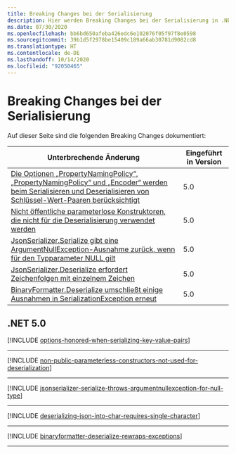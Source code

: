 ```yaml
---
title: Breaking Changes bei der Serialisierung
description: Hier werden Breaking Changes bei der Serialisierung in .NET Core und .NET 5.0 und höheren Versionen aufgeführt.
ms.date: 07/30/2020
ms.openlocfilehash: bb6bd650afeba426edc6e102076f05f97f8e0598
ms.sourcegitcommit: 39b1d5f2978be15409c189a66ab30781d9082cd8
ms.translationtype: HT
ms.contentlocale: de-DE
ms.lasthandoff: 10/14/2020
ms.locfileid: "92050465"
---
```

# <a name="serialization-breaking-changes"></a>Breaking Changes bei der Serialisierung

Auf dieser Seite sind die folgenden Breaking Changes dokumentiert:

| Unterbrechende Änderung | Eingeführt in Version |
| - | - |
| [Die Optionen „PropertyNamingPolicy“, „PropertyNamingPolicy“ und „Encoder“ werden beim Serialisieren und Deserialisieren von Schlüssel-Wert-Paaren berücksichtigt](#propertynamingpolicy-propertynamecaseinsensitive-and-encoder-options-are-honored-when-serializing-and-deserializing-key-value-pairs) | 5.0 |
| [Nicht öffentliche parameterlose Konstruktoren, die nicht für die Deserialisierung verwendet werden](#non-public-parameterless-constructors-not-used-for-deserialization) | 5.0 |
| [JsonSerializer.Serialize gibt eine ArgumentNullException-Ausnahme zurück, wenn für den Typparameter NULL gilt](#jsonserializerserialize-throws-argumentnullexception-when-type-parameter-is-null) | 5.0 |
| [JsonSerializer.Deserialize erfordert Zeichenfolgen mit einzelnem Zeichen](#jsonserializerdeserialize-requires-single-character-string) | 5.0 |
| [BinaryFormatter.Deserialize umschließt einige Ausnahmen in SerializationException erneut](#binaryformatterdeserialize-rewraps-some-exceptions-in-serializationexception) | 5.0 |

## <a name="net-50"></a>.NET 5.0

[!INCLUDE [options-honored-when-serializing-key-value-pairs](../../../includes/core-changes/serialization/5.0/options-honored-when-serializing-key-value-pairs.md)]

***

[!INCLUDE [non-public-parameterless-constructors-not-used-for-deserialization](../../../includes/core-changes/serialization/5.0/non-public-parameterless-constructors-not-used-for-deserialization.md)]

***

[!INCLUDE [jsonserializer-serialize-throws-argumentnullexception-for-null-type](../../../includes/core-changes/serialization/5.0/jsonserializer-serialize-throws-argumentnullexception-for-null-type.md)]

***

[!INCLUDE [deserializing-json-into-char-requires-single-character](../../../includes/core-changes/serialization/5.0/deserializing-json-into-char-requires-single-character.md)]

***

[!INCLUDE [binaryformatter-deserialize-rewraps-exceptions](../../../includes/core-changes/serialization/5.0/binaryformatter-deserialize-rewraps-exceptions.md)]

***
